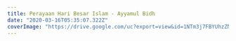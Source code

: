 ```yaml
---
title: Perayaan Hari Besar Islam - Ayyamul Bidh
date: "2020-03-16T05:35:07.322Z"
coverImage: "https://drive.google.com/uc?export=view&id=1NTm3j7FBYUhzZN5WF9XjFsnH51aDPURh"
---
```

